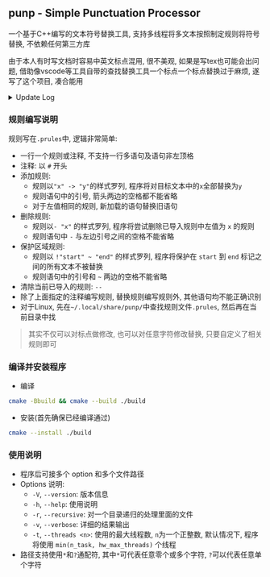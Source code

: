 ## punp - Simple Punctuation Processor 

一个基于C++编写的文本符号替换工具, 支持多线程将多文本按照制定规则将符号替换, 不依赖任何第三方库

由于本人有时写文档时容易中英文标点混用, 很不美观, 如果是写tex也可能会出问题, 借助像vscode等工具自带的查找替换工具一个标点一个标点替换过于麻烦, 遂写了这个项目, 凑合能用

<details>
    <summary>Update Log</summary>

- 2025.10.23:
    - 添加保护区域功能: 支持使用 `!"start" ~ "end"` 语法定义保护区域, 在 `start` 到 `end` 内的内容不会被更改
- 2025.7.12:
    - 调整了写回线程分配任务给线程池的任务批量计算逻辑, 采用实时获取空闲线程数而不是先拿到线程数后用这个固定值为上界, 让一次分配任务的批量尽可能多
- 2025.7.10:
    - 使用 AC 自动机替代原本朴素查找替换算法, 并根据当前任务的具体情况简化 AC 自动机处理逻辑
        - 对 LongBench(zh) (36M) (5 个数据集文件) 测试, 达到 **1.4x speedup** (96ms -> 71ms)
    - 修复了过早关闭线程池的 Bug
- 2025.7.9:
    - 重构了 PageConfig 相关代码, 将其从 `types.h` 中移出到 `common.h` 中作为常量而不是可变 `struct`
    - 写回线程尝试将写回任务分配给线程池中的空闲线程, 减轻单个写回线程的压力,优化整体速度
        - 在 13th Gen Intel(R) Core(TM) i9-13900H (14 核, 20 逻辑处理器) 上对 LongBench (683M) (66 个数据集文件) 测试, 达到 **1.7x speedup** (5348ms -> 3158ms)
- 2025.7.8:
    - 实现删除规则与清空规则的规则语句识别
    - 使用线程池对文件读取并行化, 达到 **1.6x speedup** (151ms -> 96ms)
- 2025.7.7:
    - 添加 version info
    - 对文件管理做重构, 不再根据文件大小区分是否分块, 统一用分页管理
    - 使用更小的page size (16KB); 使用专门的线程负责监听工作线程, 当某个文件的所有page替换完成后直接写回, 不必等到所有文件都替换完成后才一起写回
        - 在 13th Gen Intel(R) Core(TM) i9-13900H (14 核, 20 逻辑处理器) 上对 LongBench(zh) (36M) 测试, 达到 **7.8x speedup** (1184ms -> 151ms)
    - 约束file_finder, 防止替换掉规则文件中的内容
- 2025.7.6: 当处理大文件时, 将大文件分块提交到线程池处理, 提升性能
    - 在 13th Gen Intel(R) Core(TM) i9-13900H (14 核, 20 逻辑处理器) 上对 LongBench(zh) (36M) 测试, 达到 **75.1x speedup** (88927ms -> 1184ms)

</details>

### 规则编写说明

规则写在`.prules`中, 逻辑非常简单: 
- 一行一个规则或注释, 不支持一行多语句及语句非左顶格
- 注释: 以 `#` 开头
- 添加规则: 
    - 规则以`"x" -> "y"`的样式罗列, 程序将对目标文本中的`x`全部替换为`y`
    - 规则语句中的引号, 箭头两边的空格都不能省略
    - 对于左值相同的规则, 新加载的语句替换旧语句
- 删除规则: 
    - 规则以`- "x"` 的样式罗列, 程序将尝试删除已导入规则中左值为 `x` 的规则
    - 规则语句中 `-` 与左边引号之间的空格不能省略
- 保护区域规则:
    - 规则以 `!"start" ~ "end"` 的样式罗列, 程序将保护在 `start` 到 `end` 标记之间的所有文本不被替换
    - 规则语句中的引号和 `~` 两边的空格不能省略
- 清除当前已导入的规则: `--`
- 除了上面指定的注释编写规则, 替换规则编写规则外, 其他语句均不能正确识别
- 对于Linux, 先在`~/.local/share/punp/`中查找规则文件`.prules`, 然后再在当前目录中找

> 其实不仅可以对标点做修改, 也可以对任意字符修改替换, 只要自定义了相关规则即可

### 编译并安装程序

- 编译
```bash
cmake -Bbuild && cmake --build ./build
```
- 安装(首先确保已经编译通过)
```bash
cmake --install ./build
```

### 使用说明

- 程序后可接多个 option 和多个文件路径
- Options 说明: 
    - `-V`, `--version`: 版本信息
    - `-h`, `--help`: 使用说明
    - `-r`, `--recursive`: 对一个目录递归的处理里面的文件
    - `-v`, `--verbose`: 详细的结果输出
    - `-t`, `--threads <n>`: 使用的最大线程数, `n`为一个正整数, 默认情况下, 程序将使用 `min(n_task, hw_max_threads)` 个线程
- 路径支持使用`*`和`?`通配符, 其中`*`可代表任意零个或多个字符, `?`可以代表任意单个字符

